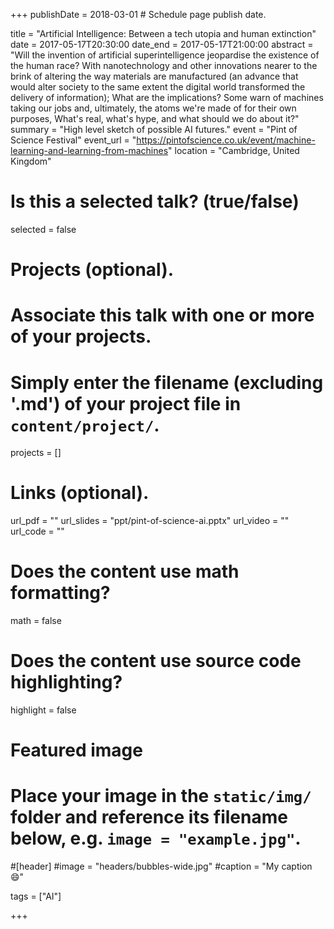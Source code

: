 +++
publishDate = 2018-03-01 # Schedule page publish date.

title = "Artificial Intelligence: Between a tech utopia and human extinction"
date = 2017-05-17T20:30:00
date_end = 2017-05-17T21:00:00
abstract = "Will the invention of artificial superintelligence jeopardise the existence of the human race? With nanotechnology and other innovations nearer to the brink of altering the way materials are manufactured (an advance that would alter society to the same extent the digital world transformed the delivery of information); What are the implications? Some warn of machines taking our jobs and, ultimately, the atoms we're made of for their own purposes, What's real, what's hype, and what should we do about it?"
summary = "High level sketch of possible AI futures."
event = "Pint of Science Festival"
event_url = "https://pintofscience.co.uk/event/machine-learning-and-learning-from-machines"
location = "Cambridge, United Kingdom"

# Is this a selected talk? (true/false)
selected = false

# Projects (optional).
#   Associate this talk with one or more of your projects.
#   Simply enter the filename (excluding '.md') of your project file in `content/project/`.
projects = []

# Links (optional).
url_pdf = ""
url_slides = "ppt/pint-of-science-ai.pptx"
url_video = ""
url_code = ""

# Does the content use math formatting?
math = false

# Does the content use source code highlighting?
highlight = false

# Featured image
# Place your image in the `static/img/` folder and reference its filename below, e.g. `image = "example.jpg"`.
#[header]
#image = "headers/bubbles-wide.jpg"
#caption = "My caption :smile:"

tags = ["AI"]

+++
